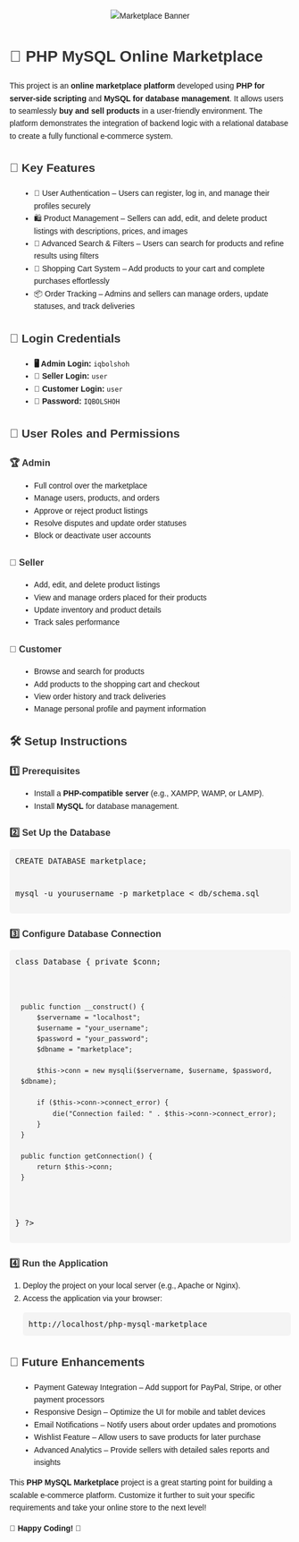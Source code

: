 <!DOCTYPE html>
<html lang="en">
<head>
  <meta charset="UTF-8">
  <meta name="viewport" content="width=device-width, initial-scale=1.0">
  <title>PHP MySQL Online Marketplace</title>
  <style>
    body {
      font-family: Arial, sans-serif;
      line-height: 1.6;
      margin: 20px;
    }
    h1, h2, h3 {
      color: #333;
    }
    ul {
      list-style-type: disc;
      margin-left: 20px;
    }
    pre {
      background-color: #f4f4f4;
      padding: 10px;
      border-radius: 5px;
      overflow-x: auto;
    }
    a {
      color: #007BFF;
      text-decoration: none;
    }
    a:hover {
      text-decoration: underline;
    }
    .banner {
      text-align: center;
      margin-bottom: 20px;
    }
    .banner img {
      max-width: 100%;
      height: auto;
    }
  </style>
</head>
<body>

  <div class="banner">
    <img src="link_to_banner_image" alt="Marketplace Banner">
  </div>

  <h1>🛒 PHP MySQL Online Marketplace</h1>

  <p>This project is an <strong>online marketplace platform</strong> developed using <strong>PHP for server-side scripting</strong> and <strong>MySQL for database management</strong>. It allows users to seamlessly <strong>buy and sell products</strong> in a user-friendly environment. The platform demonstrates the integration of backend logic with a relational database to create a fully functional e-commerce system.</p>

  <h2>🎯 Key Features</h2>
  <ul>
    <li>🔐 User Authentication – Users can register, log in, and manage their profiles securely</li>
    <li>🛍 Product Management – Sellers can add, edit, and delete product listings with descriptions, prices, and images</li>
    <li>🔎 Advanced Search & Filters – Users can search for products and refine results using filters</li>
    <li>🛒 Shopping Cart System – Add products to your cart and complete purchases effortlessly</li>
    <li>📦 Order Tracking – Admins and sellers can manage orders, update statuses, and track deliveries</li>
  </ul>

  <h2>🔑 Login Credentials</h2>
  <ul>
    <li><strong>🖥 Admin Login:</strong> <code>iqbolshoh</code></li>
    <li><strong>👤 Seller Login:</strong> <code>user</code></li>
    <li><strong>👤 Customer Login:</strong> <code>user</code></li>
    <li><strong>🔑 Password:</strong> <code>IQBOLSHOH</code></li>
  </ul>

  <h2>👥 User Roles and Permissions</h2>
  <h3>🏆 Admin</h3>
  <ul>
    <li>Full control over the marketplace</li>
    <li>Manage users, products, and orders</li>
    <li>Approve or reject product listings</li>
    <li>Resolve disputes and update order statuses</li>
    <li>Block or deactivate user accounts</li>
  </ul>

  <h3>🛒 Seller</h3>
  <ul>
    <li>Add, edit, and delete product listings</li>
    <li>View and manage orders placed for their products</li>
    <li>Update inventory and product details</li>
    <li>Track sales performance</li>
  </ul>

  <h3>👤 Customer</h3>
  <ul>
    <li>Browse and search for products</li>
    <li>Add products to the shopping cart and checkout</li>
    <li>View order history and track deliveries</li>
    <li>Manage personal profile and payment information</li>
  </ul>

  <h2>🛠 Setup Instructions</h2>
  <h3>1️⃣ Prerequisites</h3>
  <ul>
    <li>Install a <strong>PHP-compatible server</strong> (e.g., XAMPP, WAMP, or LAMP).</li>
    <li>Install <strong>MySQL</strong> for database management.</li>
  </ul>

  <h3>2️⃣ Set Up the Database</h3>
  <pre>
CREATE DATABASE marketplace;

mysql -u yourusername -p marketplace < db/schema.sql
  </pre>

  <h3>3️⃣ Configure Database Connection</h3>
  <pre>
<?php

class Database {
    private $conn;

    public function __construct() {
        $servername = "localhost";
        $username = "your_username";
        $password = "your_password";
        $dbname = "marketplace";

        $this->conn = new mysqli($servername, $username, $password, $dbname);

        if ($this->conn->connect_error) {
            die("Connection failed: " . $this->conn->connect_error);
        }
    }

    public function getConnection() {
        return $this->conn;
    }
}
?>
  </pre>

  <h3>4️⃣ Run the Application</h3>
  <ol>
    <li>Deploy the project on your local server (e.g., Apache or Nginx).</li>
    <li>Access the application via your browser:</li>
    <pre>http://localhost/php-mysql-marketplace</pre>
  </ol>

  <h2>🌟 Future Enhancements</h2>
  <ul>
    <li>Payment Gateway Integration – Add support for PayPal, Stripe, or other payment processors</li>
    <li>Responsive Design – Optimize the UI for mobile and tablet devices</li>
    <li>Email Notifications – Notify users about order updates and promotions</li>
    <li>Wishlist Feature – Allow users to save products for later purchase</li>
    <li>Advanced Analytics – Provide sellers with detailed sales reports and insights</li>
  </ul>

  <p>This <strong>PHP MySQL Marketplace</strong> project is a great starting point for building a scalable e-commerce platform. Customize it further to suit your specific requirements and take your online store to the next level!</p>

  <p>🎉 <strong>Happy Coding!</strong> 🎉</p>

</body>
</html>